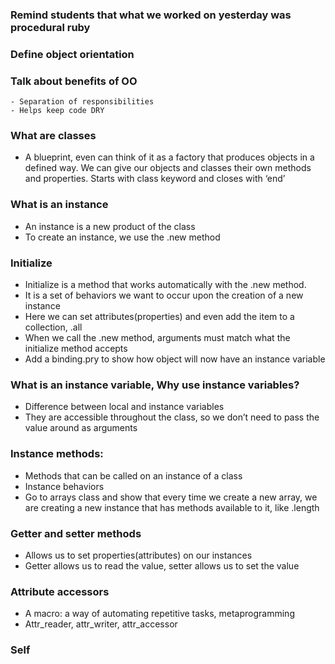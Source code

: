 ### Remind students that what we worked on yesterday was procedural ruby

### Define object orientation

### Talk about benefits of OO 
    - Separation of responsibilities 
    - Helps keep code DRY

### What are classes
- A blueprint, even can think of it as a factory that produces objects in a defined way. We can give our objects and classes their own methods and properties. 
Starts with class keyword and closes with ‘end’

### What is an instance
- An instance is a new product of the class
- To create an instance, we use the .new method

### Initialize
- Initialize is a method that works automatically with the .new method. 
- It is a set of behaviors we want to occur upon the creation of a new instance
- Here we can set attributes(properties) and even add the item to a collection, .all
- When we call the .new method, arguments must match what the initialize method accepts
- Add a binding.pry to show how object will now have an instance variable

### What is an instance variable, Why use instance variables?
- Difference between local and instance variables
- They are accessible throughout the class, so we don’t need to pass the value around as arguments

### Instance methods:
- Methods that can be called on an instance of a class
- Instance behaviors
- Go to arrays class and show that every time we create a new array, we are creating a new instance that has methods available to it, like .length

### Getter and setter methods
- Allows us to set properties(attributes) on our instances
- Getter allows us to read the value, setter allows us to set the value

### Attribute accessors
- A macro: a way of automating repetitive tasks, metaprogramming
- Attr_reader, attr_writer, attr_accessor 

### Self 
